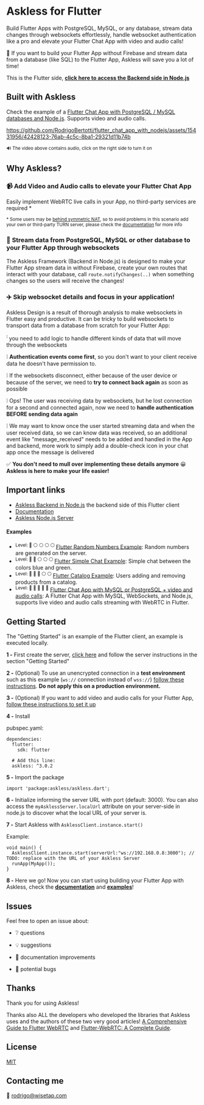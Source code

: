 # Askless for Flutter

Build Flutter Apps with PostgreSQL, MySQL, or any database, stream data changes through websockets effortlessly, handle websocket authentication like a pro and elevate your Flutter Chat App with video and audio calls!

🌟 If you want to build your Flutter App without Firebase and stream data from a database (like SQL) to the Flutter App,
Askless will save you a lot of time!

This is the Flutter side,
**[click here to access the Backend side in Node.js](https://github.com/RodrigoBertotti/Askless)**

## Built with Askless

Check the example of a [Flutter Chat App with PostgreSQL / MySQL databases and Node.js](https://github.com/RodrigoBertotti/flutter_chat_app_with_nodejs). Supports video and audio calls.

https://github.com/RodrigoBertotti/flutter_chat_app_with_nodejs/assets/15431956/42428123-76ab-4c5c-8ba1-29321d11b74b

<sup> 🔊 The video above contains audio, click on the right side to turn it on</sup>

## Why Askless?

### :video_camera: Add Video and Audio calls to elevate your Flutter Chat App
Easily implement WebRTC live calls in your App, no third-party services are required *

<sup>* Some users may be [behind symmetric NAT](https://stackoverflow.com/a/35862243/4508758), so to avoid problems in this scenario
add your own or third-party TURN server, please check the [documentation](documentation.md#video-and-audio-calls) for more info </sup>

### :muscle: **Stream data from PostgreSQL, MySQL or other database** to your Flutter App through websockets

The Askless Framework (Backend in Node.js) is designed to make your Flutter App
stream data in without Firebase, create your own routes that interact with your database,
call `route.notifyChanges(..)` when something changes so the users will receive the changes!

### :airplane: Skip websocket details and focus in your application!

Askless Design is a result of thorough analysis to make websockets in Flutter easy and productive.
It can be tricky to build websockets to transport data from a database from scratch for your Flutter App:

<sup>:grey_exclamation:</sup> you need to add logic to handle different kinds of data that will move through the websockets

:grey_exclamation: **Authentication events come first**, so you don't want to your client receive data he doesn't have permission to.

:grey_exclamation: If the websockets disconnect, either because of the user device or because of the server, we need to 
**try to connect back again** as soon as possible

:grey_exclamation: Ops! The user was receiving data by websockets, but he lost connection for a second and connected again, 
now we need to **handle authentication BEFORE sending data again**

:grey_exclamation: We may want to know once the user started streaming data and when the user received data, so we can know
data was received, so an additional event like "message_received" needs to be added and handled in the App and backend, more work to
simply add a double-check icon in your chat app once the message is delivered

:white_check_mark: **You don't need to mull over implementing these details anymore** :grinning: **Askless is here to make your life easier!**


## Important links
*  [Askless Backend in Node.js](https://github.com/RodrigoBertotti/askless) the backend side of this Flutter client
*  [Documentation](documentation.md)
*  [Askless Node.js Server](https://github.com/RodrigoBertotti/Askless)

#### Examples
*  <sup>Level: :red_circle: :white_circle: :white_circle: :white_circle: :white_circle: </sup> [Flutter Random Numbers Example](example/simple_chat): Random numbers are generated on the server.
*  <sup>Level: :red_circle: :red_circle: :white_circle: :white_circle: :white_circle: </sup>[Flutter Simple Chat Example](example/simple_chat): Simple chat between the colors blue and green.
*  <sup>Level: :red_circle: :red_circle: :red_circle: :white_circle: :white_circle: </sup> [Flutter Catalog Example](example/catalog): Users adding and removing products from a catalog.
*  <sup>Level: :red_circle: :red_circle: :red_circle: :red_circle: :red_circle:</sup> [Flutter Chat App with MySQL or PostgreSQL + video and audio calls](https://github.com/RodrigoBertotti/flutter_chat_app_with_nodejs): A Flutter Chat App with MySQL, WebSockets, and Node.js,
   supports live video and audio calls streaming with WebRTC in Flutter.

## Getting Started

The "Getting Started" is an example of the Flutter client,
an example is executed locally.
 
**1 -** First create the server, [click here](https://github.com/RodrigoBertotti/askless) and
follow the server instructions in the section "Getting Started"

**2 -** (Optional) To use an unencrypted connection in a **test environment** such as this example
(`ws://` connection instead of `wss://`) [follow these instructions](https://flutter.dev/docs/release/breaking-changes/network-policy-ios-android). **Do not apply this on a production environment.**

**3 -** (Optional) If you want to add video and audio calls for your Flutter App, [follow these instructions to set it up](documentation.md#video-and-audio-calls)

**4 -** Install

pubspec.yaml:

    dependencies:
      flutter:
        sdk: flutter
        
      # Add this line:
      askless: ^3.0.2

**5 -** Import the package

    import 'package:askless/askless.dart';

**6 -** Initialize
informing the server URL with port (default: 3000).
You can also access the `myAsklessServer.localUrl` attribute on your server-side in node.js
to discover what the local URL of your server is.

**7 -** Start Askless with `AsklessClient.instance.start()`
    
Example:

    void main() {
      AsklessClient.instance.start(serverUrl:"ws://192.168.0.8:3000"); // TODO: replace with the URL of your Askless Server
      runApp(MyApp());
    }    

**8 -** Here we go! Now you can start using building your Flutter App with Askless,
check the **[documentation](documentation.md)** and **[examples](#Examples)**!

## Issues

Feel free to open an issue about:

- :grey_question: questions

- :bulb: suggestions

- :page_facing_up: documentation improvements

- :ant: potential bugs

## Thanks
Thank you for using Askless!

Thanks also ALL the developers who developed the libraries that Askless
uses and the authors of these two very good articles! [A Comprehensive Guide to Flutter WebRTC](https://www.100ms.live/blog/flutter-webrtc) and [Flutter-WebRTC: A Complete Guide](https://www.videosdk.live/blog/flutter-webrtc).

## License

[MIT](LICENSE.txt)

## Contacting me

📧 rodrigo@wisetap.com
